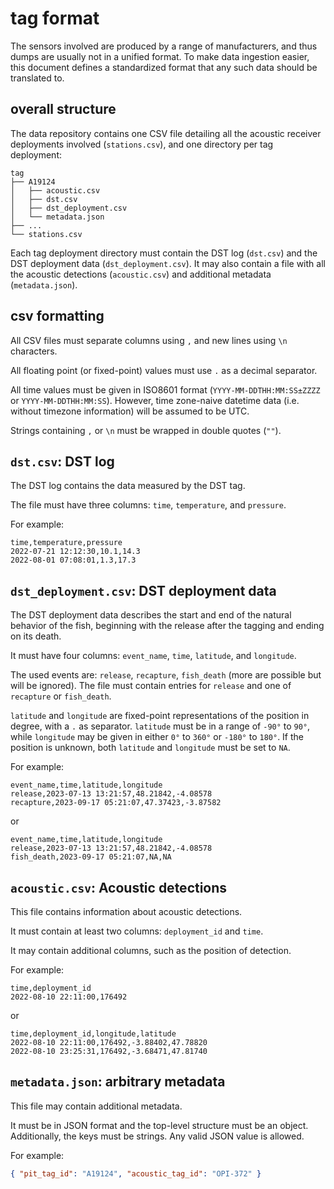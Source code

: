 # tag format

The sensors involved are produced by a range of manufacturers, and thus dumps are usually not in a unified format. To make data ingestion easier, this document defines a standardized format that any such data should be translated to.

## overall structure

The data repository contains one CSV file detailing all the acoustic receiver deployments involved (`stations.csv`), and one directory per tag deployment:

```
tag
├── A19124
│   ├── acoustic.csv
│   ├── dst.csv
│   ├── dst_deployment.csv
│   └── metadata.json
├── ...
└── stations.csv
```

Each tag deployment directory must contain the DST log (`dst.csv`) and the DST deployment data (`dst_deployment.csv`). It may also contain a file with all the acoustic detections (`acoustic.csv`) and additional metadata (`metadata.json`).

## csv formatting

All CSV files must separate columns using `,` and new lines using `\n` characters.

All floating point (or fixed-point) values must use `.` as a decimal separator.

All time values must be given in ISO8601 format (`YYYY-MM-DDTHH:MM:SS±ZZZZ` or `YYYY-MM-DDTHH:MM:SS`). However, time zone-naive datetime data (i.e. without timezone information) will be assumed to be UTC.

Strings containing `,` or `\n` must be wrapped in double quotes (`""`).

## `dst.csv`: DST log

The DST log contains the data measured by the DST tag.

The file must have three columns: `time`, `temperature`, and `pressure`.

For example:

```csv
time,temperature,pressure
2022-07-21 12:12:30,10.1,14.3
2022-08-01 07:08:01,1.3,17.3
```

## `dst_deployment.csv`: DST deployment data

The DST deployment data describes the start and end of the natural behavior of the fish, beginning with the release after the tagging and ending on its death.

It must have four columns: `event_name`, `time`, `latitude`, and `longitude`.

The used events are: `release`, `recapture`, `fish_death` (more are possible but will be ignored). The file must contain entries for `release` and one of `recapture` or `fish_death`.

`latitude` and `longitude` are fixed-point representations of the position in degree, with a `.` as separator. `latitude` must be in a range of `-90°` to `90°`, while `longitude` may be given in either `0°` to `360°` or `-180°` to `180°`. If the position is unknown, both `latitude` and `longitude` must be set to `NA`.

For example:

```csv
event_name,time,latitude,longitude
release,2023-07-13 13:21:57,48.21842,-4.08578
recapture,2023-09-17 05:21:07,47.37423,-3.87582
```

or

```csv
event_name,time,latitude,longitude
release,2023-07-13 13:21:57,48.21842,-4.08578
fish_death,2023-09-17 05:21:07,NA,NA
```

## `acoustic.csv`: Acoustic detections

This file contains information about acoustic detections.

It must contain at least two columns: `deployment_id` and `time`.

It may contain additional columns, such as the position of detection.

For example:

```csv
time,deployment_id
2022-08-10 22:11:00,176492
```

or

```csv
time,deployment_id,longitude,latitude
2022-08-10 22:11:00,176492,-3.88402,47.78820
2022-08-10 23:25:31,176492,-3.68471,47.81740
```

## `metadata.json`: arbitrary metadata

This file may contain additional metadata.

It must be in JSON format and the top-level structure must be an object. Additionally, the keys must be strings. Any valid JSON value is allowed.

For example:

```json
{ "pit_tag_id": "A19124", "acoustic_tag_id": "OPI-372" }
```

